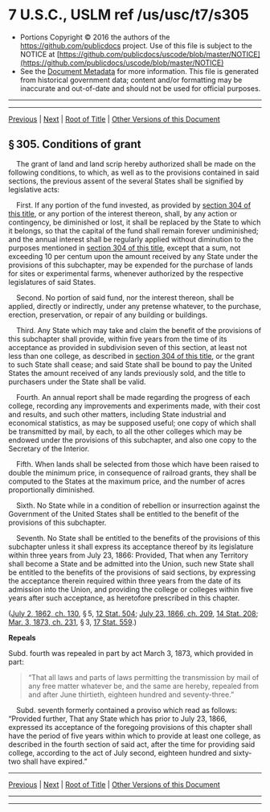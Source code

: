 ---
---

# 7 U.S.C., USLM ref /us/usc/t7/s305

* Portions Copyright © 2016 the authors of the https://github.com/publicdocs project.
  Use of this file is subject to the NOTICE at [https://github.com/publicdocs/uscode/blob/master/NOTICE](https://github.com/publicdocs/uscode/blob/master/NOTICE)
* See the [Document Metadata](././../../../../..//README.md) for more information.
  This file is generated from historical government data; content and/or formatting may be inaccurate and out-of-date and should not be used for official purposes.

----------
----------

[Previous](./../../../../..//us/usc/t7/ch13/schI/m__us_usc_t7_s304.md) | [Next](./../../../../..//us/usc/t7/ch13/schI/m__us_usc_t7_s306.md) | [Root of Title](./../../../../../) | [Other Versions of this Document](https://publicdocs.github.io/go/links?ns=uslm&ref=%2Fus%2Fusc%2Ft7%2Fs305)

## § 305. Conditions of grant

    The grant of land and land scrip hereby authorized shall be made on the following conditions, to which, as well as to the provisions contained in said sections, the previous assent of the several States shall be signified by legislative acts:

    First. If any portion of the fund invested, as provided by [section 304 of this title][/us/usc/t7/s304], or any portion of the interest thereon, shall, by any action or contingency, be diminished or lost, it shall be replaced by the State to which it belongs, so that the capital of the fund shall remain forever undiminished; and the annual interest shall be regularly applied without diminution to the purposes mentioned in [section 304 of this title][/us/usc/t7/s304], except that a sum, not exceeding 10 per centum upon the amount received by any State under the provisions of this subchapter, may be expended for the purchase of lands for sites or experimental farms, whenever authorized by the respective legislatures of said States.

    Second. No portion of said fund, nor the interest thereon, shall be applied, directly or indirectly, under any pretense whatever, to the purchase, erection, preservation, or repair of any building or buildings.

    Third. Any State which may take and claim the benefit of the provisions of this subchapter shall provide, within five years from the time of its acceptance as provided in subdivision seven of this section, at least not less than one college, as described in [section 304 of this title][/us/usc/t7/s304], or the grant to such State shall cease; and said State shall be bound to pay the United States the amount received of any lands previously sold, and the title to purchasers under the State shall be valid.

    Fourth. An annual report shall be made regarding the progress of each college, recording any improvements and experiments made, with their cost and results, and such other matters, including State industrial and economical statistics, as may be supposed useful; one copy of which shall be transmitted by mail, by each, to all the other colleges which may be endowed under the provisions of this subchapter, and also one copy to the Secretary of the Interior.

    Fifth. When lands shall be selected from those which have been raised to double the minimum price, in consequence of railroad grants, they shall be computed to the States at the maximum price, and the number of acres proportionally diminished.

    Sixth. No State while in a condition of rebellion or insurrection against the Government of the United States shall be entitled to the benefit of the provisions of this subchapter.

    Seventh. No State shall be entitled to the benefits of the provisions of this subchapter unless it shall express its acceptance thereof by its legislature within three years from July 23, 1866: Provided, That when any Territory shall become a State and be admitted into the Union, such new State shall be entitled to the benefits of the provisions of said sections, by expressing the acceptance therein required within three years from the date of its admission into the Union, and providing the college or colleges within five years after such acceptance, as heretofore prescribed in this chapter.

([July 2, 1862, ch. 130][/us/act/1862-07-02/ch130], § 5, [12 Stat. 504][/us/stat/12/504]; [July 23, 1866, ch. 209][/us/act/1866-07-23/ch209], [14 Stat. 208][/us/stat/14/208]; [Mar. 3, 1873, ch. 231][/us/act/1873-03-03/ch231], § 3, [17 Stat. 559][/us/stat/17/559].)

 __Repeals__ 

Subd. fourth was repealed in part by act March 3, 1873, which provided in part: 

> “That all laws and parts of laws permitting the transmission by mail of any free matter whatever be, and the same are hereby, repealed from and after June thirtieth, eighteen hundred and seventy-three.”

    Subd. seventh formerly contained a proviso which read as follows: “Provided further, That any State which has prior to July 23, 1866, expressed its acceptance of the foregoing provisions of this chapter shall have the period of five years within which to provide at least one college, as described in the fourth section of said act, after the time for providing said college, according to the act of July second, eighteen hundred and sixty-two shall have expired.”

----------

[Previous](./../../../../..//us/usc/t7/ch13/schI/m__us_usc_t7_s304.md) | [Next](./../../../../..//us/usc/t7/ch13/schI/m__us_usc_t7_s306.md) | [Root of Title](./../../../../../) | [Other Versions of this Document](https://publicdocs.github.io/go/links?ns=uslm&ref=%2Fus%2Fusc%2Ft7%2Fs305)

----------
----------

[/us/usc/t7/s304]: https://publicdocs.github.io/go/links?ns=uslm&ref=%2Fus%2Fusc%2Ft7%2Fs304
[/us/usc/t7/s304]: https://publicdocs.github.io/go/links?ns=uslm&ref=%2Fus%2Fusc%2Ft7%2Fs304
[/us/usc/t7/s304]: https://publicdocs.github.io/go/links?ns=uslm&ref=%2Fus%2Fusc%2Ft7%2Fs304
[/us/act/1862-07-02/ch130]: https://publicdocs.github.io/go/links?ns=uslm&ref=%2Fus%2Fact%2F1862-07-02%2Fch130
[/us/stat/12/504]: https://publicdocs.github.io/go/links?ns=uslm&ref=%2Fus%2Fstat%2F12%2F504
[/us/act/1866-07-23/ch209]: https://publicdocs.github.io/go/links?ns=uslm&ref=%2Fus%2Fact%2F1866-07-23%2Fch209
[/us/stat/14/208]: https://publicdocs.github.io/go/links?ns=uslm&ref=%2Fus%2Fstat%2F14%2F208
[/us/act/1873-03-03/ch231]: https://publicdocs.github.io/go/links?ns=uslm&ref=%2Fus%2Fact%2F1873-03-03%2Fch231
[/us/stat/17/559]: https://publicdocs.github.io/go/links?ns=uslm&ref=%2Fus%2Fstat%2F17%2F559


